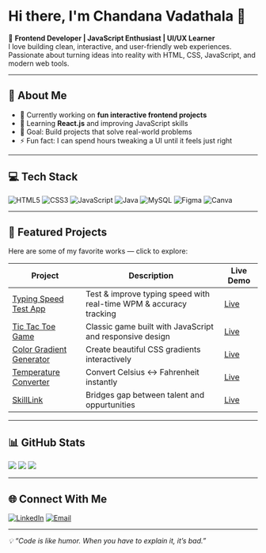 # Hi there, I'm Chandana Vadathala 👋  

🌟 **Frontend Developer | JavaScript Enthusiast | UI/UX Learner**  
I love building clean, interactive, and user-friendly web experiences.  
Passionate about turning ideas into reality with HTML, CSS, JavaScript, and modern web tools.  

---

## 🚀 About Me
- 🔭 Currently working on **fun interactive frontend projects**
- 🌱 Learning **React.js** and improving JavaScript skills
- 🎯 Goal: Build projects that solve real-world problems
- ⚡ Fun fact: I can spend hours tweaking a UI until it feels just right

---

## 💻 Tech Stack
![HTML5](https://img.shields.io/badge/html5-%23E34F26.svg?style=for-the-badge&logo=html5&logoColor=white)
![CSS3](https://img.shields.io/badge/css3-%231572B6.svg?style=for-the-badge&logo=css3&logoColor=white)
![JavaScript](https://img.shields.io/badge/javascript-%23323330.svg?style=for-the-badge&logo=javascript&logoColor=%23F7DF1E)
![Java](https://img.shields.io/badge/java-%23ED8B00.svg?style=for-the-badge&logo=openjdk&logoColor=white)
![MySQL](https://img.shields.io/badge/mysql-4479A1.svg?style=for-the-badge&logo=mysql&logoColor=white)
![Figma](https://img.shields.io/badge/figma-%23F24E1E.svg?style=for-the-badge&logo=figma&logoColor=white)
![Canva](https://img.shields.io/badge/Canva-%2300C4CC.svg?style=for-the-badge&logo=Canva&logoColor=white)

---

## 📌 Featured Projects
Here are some of my favorite works — click to explore:

| Project | Description | Live Demo |
|---------|-------------|-----------|
| [Typing Speed Test App](https://github.com/chandanavadathala/typing-speed-test-app) | Test & improve typing speed with real-time WPM & accuracy tracking | [Live](https://chandanavadathala.github.io/typing-speed-test-app/) |
| [Tic Tac Toe Game](https://github.com/chandanavadathala/tic-tac-toe-game-js) | Classic game built with JavaScript and responsive design | [Live](https://chandanavadathala.github.io/tic-tac-toe-game-js/) |
| [Color Gradient Generator](https://github.com/chandanavadathala/color-gradient-generator-tool) | Create beautiful CSS gradients interactively | [Live](https://chandanavadathala.github.io/color-gradient-generator-tool/) |
| [Temperature Converter](https://github.com/chandanavadathala/temperature-unit-converter) | Convert Celsius ↔ Fahrenheit instantly | [Live](https://chandanavadathala.github.io/temperature-unit-converter/) |
| [SkillLink]( ) | Bridges gap between talent and oppurtunities | [Live]() |

---

## 📊 GitHub Stats
![](https://github-readme-stats.vercel.app/api?username=chandanavadathala&theme=dark&hide_border=false&include_all_commits=false&count_private=false)
![](https://github-readme-streak-stats.herokuapp.com/?user=chandanavadathala&theme=dark&hide_border=false)
![](https://github-readme-stats.vercel.app/api/top-langs/?username=chandanavadathala&theme=dark&hide_border=false&layout=compact)

---

## 🌐 Connect With Me
[![LinkedIn](https://img.shields.io/badge/LinkedIn-%230077B5.svg?logo=linkedin&logoColor=white)](https://www.linkedin.com/in/chandana-vadathala-b7298a294)
[![Email](https://img.shields.io/badge/Email-D14836?logo=gmail&logoColor=white)](mailto:chandanavadathala@gmail.com)

---

_💡 “Code is like humor. When you have to explain it, it’s bad.”_

